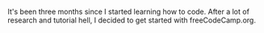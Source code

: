 It's been three months since I started learning how to code.
After a lot of research and tutorial hell, I decided to get started with freeCodeCamp.org.

